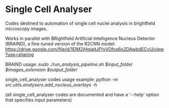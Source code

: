 # Single Cell Analyser

Codes destined to automation of single cell nuclei
analysis in brightfield microscopy images.

Works in parallel with BRightfield Artificial Intelligence Nucleus Detector (BRAIND),
a fine-tuned version of the R2CNN model: https://drive.google.com/file/d/1ElM2jHpjaitJFfyVDfos6o2DAwbdECvU/view?usp=sharing

BRAIND usage:
*sudo ./run_analysis_pipeline.sh $input_folder $images_extension $output_folder*

single_cell_analyser codes usage example:
*python -m src.utils.analysers.add_nucleus_overlays -h*

(all single_cell_analyser codes are documented and
have a '--help' option that specifies input parameters)
